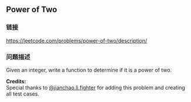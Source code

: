 ## Power of Two  
### 链接  
https://leetcode.com/problems/power-of-two/description/  
### 问题描述

Given an integer, write a function to determine if it is a power of two.


**Credits:**<br />Special thanks to [@jianchao.li.fighter](https://leetcode.com/discuss/user/jianchao.li.fighter) for adding this problem and creating all test cases.
